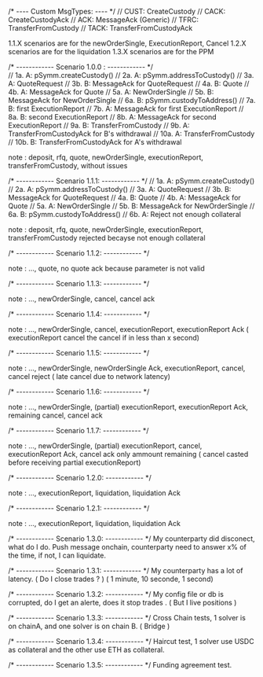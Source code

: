 /* ---- Custom MsgTypes: ---- */
// CUST: CreateCustody
// CACK: CreateCustodyAck
// ACK:  MessageAck (Generic)
// TFRC: TransferFromCustody
// TACK: TransferFromCustodyAck

1.1.X scenarios are for the newOrderSingle, ExecutionReport, Cancel
1.2.X scenarios are for the liquidation
1.3.X scenarios are for the PPM

/* ------------ Scenario 1.0.0 : ------------ */   
// 1a. A: pSymm.createCustody()
// 2a. A: pSymm.addressToCustody()
// 3a. A: QuoteRequest
// 3b. B: MessageAck for QuoteRequest
// 4a. B: Quote
// 4b. A: MessageAck for Quote
// 5a. A: NewOrderSingle
// 5b. B: MessageAck for NewOrderSingle
// 6a. B: pSymm.custodyToAddress()
// 7a. B: first ExecutionReport
// 7b. A: MessageAck for first ExecutionReport
// 8a. B: second ExecutionReport
// 8b. A: MessageAck for second ExecutionReport
// 9a. B: TransferFromCustody
// 9b. A: TransferFromCustodyAck for B's withdrawal
// 10a. A: TransferFromCustody
// 10b. B: TransferFromCustodyAck for A's withdrawal

note : deposit, rfq, quote, newOrderSingle, executionReport, transferFromCustody, without issues

/* ------------ Scenario 1.1.1: ------------ */
// 1a. A: pSymm.createCustody()
// 2a. A: pSymm.addressToCustody()
// 3a. A: QuoteRequest
// 3b. B: MessageAck for QuoteRequest
// 4a. B: Quote
// 4b. A: MessageAck for Quote
// 5a. A: NewOrderSingle
// 5b. B: MessageAck for NewOrderSingle
// 6a. B: pSymm.custodyToAddress()
// 6b. A: Reject not enough collateral

note : deposit, rfq, quote, newOrderSingle, executionReport, transferFromCustody rejected becayse not enough collateral

/* ------------ Scenario 1.1.2: ------------ */

note : ..., quote, no quote ack because parameter is not valid

/* ------------ Scenario 1.1.3: ------------ */

note : ..., newOrderSingle, cancel, cancel ack

/* ------------ Scenario 1.1.4: ------------ */

note : ..., newOrderSingle, cancel, executionReport, executionReport Ack ( executionReport cancel the cancel if in less than x second)

/* ------------ Scenario 1.1.5: ------------ */

note : ..., newOrderSingle, newOrderSingle Ack, executionReport, cancel, cancel reject ( late cancel due to network latency)

/* ------------ Scenario 1.1.6: ------------ */

note : ..., newOrderSingle, (partial) executionReport, executionReport Ack, remaining cancel, cancel ack

/* ------------ Scenario 1.1.7: ------------ */

note : ..., newOrderSingle, (partial) executionReport, cancel, executionReport Ack, cancel ack only ammount remaining ( cancel casted before receiving partial executionReport)

/* ------------ Scenario 1.2.0: ------------ */

note : ..., executionReport, liquidation, liquidation Ack

/* ------------ Scenario 1.2.1: ------------ */

note : ..., executionReport, liquidation, liquidation Ack

/* ------------ Scenario 1.3.0: ------------ */
My counterparty did disconect, what do I do.
Push message onchain, counterparty need to answer x% of the time, if not, I can liquidate.

/* ------------ Scenario 1.3.1: ------------ */
My counterparty has a lot of latency. ( Do I close trades ? ) ( 1 minute, 10 seconde, 1 second)

/* ------------ Scenario 1.3.2: ------------ */
My config file or db is corrupted, do I get an alerte, does it stop trades . ( But I live positions )

/* ------------ Scenario 1.3.3: ------------ */
Cross Chain tests, 1 solver is on chainA, and one solver is on chain B. ( Bridge )

/* ------------ Scenario 1.3.4: ------------ */
Haircut test, 1 solver use USDC as collateral and the other use ETH as collateral.

/* ------------ Scenario 1.3.5: ------------ */
Funding agreement test.